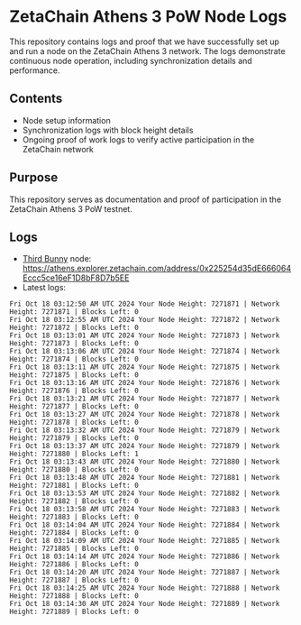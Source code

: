 # ZetaChain Athens 3 PoW Node Logs
This repository contains logs and proof that we have successfully set up and run a node on the ZetaChain Athens 3 network. The logs demonstrate continuous node operation, including synchronization details and performance.

## Contents
- Node setup information
- Synchronization logs with block height details
- Ongoing proof of work logs to verify active participation in the ZetaChain network

## Purpose
This repository serves as documentation and proof of participation in the ZetaChain Athens 3 PoW testnet.

## Logs

- [Third Bunny](https://thirdbunny.xyz/) node: https://athens.explorer.zetachain.com/address/0x225254d35dE666064Eccc5ce16eF1D8bF8D7b5EE
- Latest logs:
```
Fri Oct 18 03:12:50 AM UTC 2024 Your Node Height: 7271871 | Network Height: 7271871 | Blocks Left: 0
Fri Oct 18 03:12:55 AM UTC 2024 Your Node Height: 7271872 | Network Height: 7271872 | Blocks Left: 0
Fri Oct 18 03:13:01 AM UTC 2024 Your Node Height: 7271873 | Network Height: 7271873 | Blocks Left: 0
Fri Oct 18 03:13:06 AM UTC 2024 Your Node Height: 7271874 | Network Height: 7271874 | Blocks Left: 0
Fri Oct 18 03:13:11 AM UTC 2024 Your Node Height: 7271875 | Network Height: 7271875 | Blocks Left: 0
Fri Oct 18 03:13:16 AM UTC 2024 Your Node Height: 7271876 | Network Height: 7271876 | Blocks Left: 0
Fri Oct 18 03:13:21 AM UTC 2024 Your Node Height: 7271877 | Network Height: 7271877 | Blocks Left: 0
Fri Oct 18 03:13:27 AM UTC 2024 Your Node Height: 7271878 | Network Height: 7271878 | Blocks Left: 0
Fri Oct 18 03:13:32 AM UTC 2024 Your Node Height: 7271879 | Network Height: 7271879 | Blocks Left: 0
Fri Oct 18 03:13:37 AM UTC 2024 Your Node Height: 7271879 | Network Height: 7271880 | Blocks Left: 1
Fri Oct 18 03:13:43 AM UTC 2024 Your Node Height: 7271880 | Network Height: 7271880 | Blocks Left: 0
Fri Oct 18 03:13:48 AM UTC 2024 Your Node Height: 7271881 | Network Height: 7271881 | Blocks Left: 0
Fri Oct 18 03:13:53 AM UTC 2024 Your Node Height: 7271882 | Network Height: 7271882 | Blocks Left: 0
Fri Oct 18 03:13:58 AM UTC 2024 Your Node Height: 7271883 | Network Height: 7271883 | Blocks Left: 0
Fri Oct 18 03:14:04 AM UTC 2024 Your Node Height: 7271884 | Network Height: 7271884 | Blocks Left: 0
Fri Oct 18 03:14:09 AM UTC 2024 Your Node Height: 7271885 | Network Height: 7271885 | Blocks Left: 0
Fri Oct 18 03:14:14 AM UTC 2024 Your Node Height: 7271886 | Network Height: 7271886 | Blocks Left: 0
Fri Oct 18 03:14:20 AM UTC 2024 Your Node Height: 7271887 | Network Height: 7271887 | Blocks Left: 0
Fri Oct 18 03:14:25 AM UTC 2024 Your Node Height: 7271888 | Network Height: 7271888 | Blocks Left: 0
Fri Oct 18 03:14:30 AM UTC 2024 Your Node Height: 7271889 | Network Height: 7271889 | Blocks Left: 0
```
